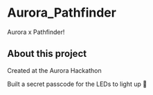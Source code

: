 # Aurora_Pathfinder
Aurora x Pathfinder!

## About this project
Created at the Aurora Hackathon

Built a secret passcode for the LEDs to light up 👀
